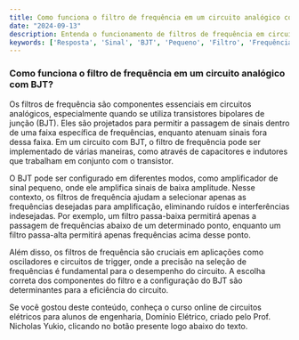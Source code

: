 ```yaml
---
title: Como funciona o filtro de frequência em um circuito analógico com BJT?
date: "2024-09-13"
description: Entenda o funcionamento de filtros de frequência em circuitos analógicos utilizando transistores bipolares de junção (BJT).
keywords: ['Resposta', 'Sinal', 'BJT', 'Pequeno', 'Filtro', 'Frequência', 'Trigger']
---
```


### Como funciona o filtro de frequência em um circuito analógico com BJT?

Os filtros de frequência são componentes essenciais em circuitos analógicos, especialmente quando se utiliza transistores bipolares de junção (BJT). Eles são projetados para permitir a passagem de sinais dentro de uma faixa específica de frequências, enquanto atenuam sinais fora dessa faixa. Em um circuito com BJT, o filtro de frequência pode ser implementado de várias maneiras, como através de capacitores e indutores que trabalham em conjunto com o transistor.

O BJT pode ser configurado em diferentes modos, como amplificador de sinal pequeno, onde ele amplifica sinais de baixa amplitude. Nesse contexto, os filtros de frequência ajudam a selecionar apenas as frequências desejadas para amplificação, eliminando ruídos e interferências indesejadas. Por exemplo, um filtro passa-baixa permitirá apenas a passagem de frequências abaixo de um determinado ponto, enquanto um filtro passa-alta permitirá apenas frequências acima desse ponto.

Além disso, os filtros de frequência são cruciais em aplicações como osciladores e circuitos de trigger, onde a precisão na seleção de frequências é fundamental para o desempenho do circuito. A escolha correta dos componentes do filtro e a configuração do BJT são determinantes para a eficiência do circuito.

Se você gostou deste conteúdo, conheça o curso online de circuitos elétricos para alunos de engenharia, Domínio Elétrico, criado pelo Prof. Nicholas Yukio, clicando no botão presente logo abaixo do texto.
